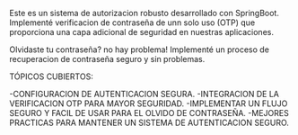 Este es un sistema de autorizacion robusto desarrollado con SpringBoot.
Implementé verificacion de contraseña de unn solo uso (OTP) que proporciona una capa adicional de seguridad en nuestras aplicaciones.

Olvidaste tu contraseña? no hay problema! Implementé un proceso de recuperacion de contraseña seguro y sin problemas.

TÓPICOS CUBIERTOS:

-CONFIGURACION DE AUTENTICACION SEGURA. 
-INTEGRACION DE LA VERIFICACION OTP PARA MAYOR SEGURIDAD. 
-IMPLEMENTAR UN FLUJO SEGURO Y FACIL DE USAR PARA EL OLVIDO DE CONTRASEÑA. 
-MEJORES PRACTICAS PARA MANTENER UN SISTEMA DE AUTENTICACION SEGURO.
